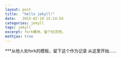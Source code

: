 ```yaml
---
layout: post
title:  "hello jekyll!"
date:   2015-02-10 15:14:54
categories: jekyll
tags: jekyll
excerpt: fork模块，留个纪念吧。
mathjax: true
---
```


***从他人处fork的模板，留下这个作为记录
从这里开始......

